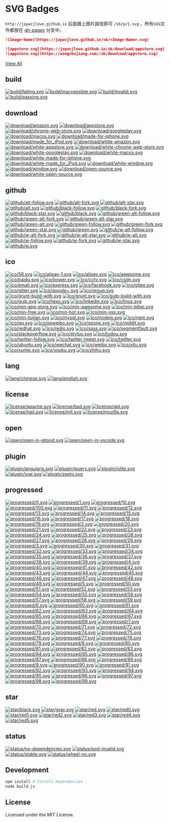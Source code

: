 SVG Badges
===

`http://jaywcjlove.github.io` 后面跟上图片路径即可 `/sb/p/1.svg` ，所有`SVG`文件都放在 [gh-pages](https://github.com/jaywcjlove/sb/tree/gh-pages) 分支中。

```markdown
![Image-Name](https://jaywcjlove.github.io/sb/<Image-Name>.svg)

![appstore.svg](https://jaywcjlove.github.io/sb/download/appstore.svg)
![appstore.svg](https://wangchujiang.com//sb/download/appstore.svg)
```

[View All](http://jaywcjlove.github.io/sb/)

<!--icon-start-->

## build

[![build/failing.svg](http://jaywcjlove.github.io/sb/build/failing.svg)](http://jaywcjlove.github.io/sb/build/failing.svg) [![build/inaccessible.svg](http://jaywcjlove.github.io/sb/build/inaccessible.svg)](http://jaywcjlove.github.io/sb/build/inaccessible.svg) [![build/invalid.svg](http://jaywcjlove.github.io/sb/build/invalid.svg)](http://jaywcjlove.github.io/sb/build/invalid.svg) [![build/passing.svg](http://jaywcjlove.github.io/sb/build/passing.svg)](http://jaywcjlove.github.io/sb/build/passing.svg) 

## download

[![download/amazon.svg](http://jaywcjlove.github.io/sb/download/amazon.svg)](http://jaywcjlove.github.io/sb/download/amazon.svg)
[![download/appstore.svg](http://jaywcjlove.github.io/sb/download/appstore.svg)](http://jaywcjlove.github.io/sb/download/appstore.svg)
[![download/chrome-web-store.svg](http://jaywcjlove.github.io/sb/download/chrome-web-store.svg)](http://jaywcjlove.github.io/sb/download/chrome-web-store.svg)
[![download/googleplay.svg](http://jaywcjlove.github.io/sb/download/googleplay.svg)](http://jaywcjlove.github.io/sb/download/googleplay.svg)
[![download/macos.svg](http://jaywcjlove.github.io/sb/download/macos.svg)](http://jaywcjlove.github.io/sb/download/macos.svg)
[![download/made-for-iphone.svg](http://jaywcjlove.github.io/sb/download/made-for-iphone.svg)](http://jaywcjlove.github.io/sb/download/made-for-iphone.svg)
[![download/made_for_iPod.svg](http://jaywcjlove.github.io/sb/download/made_for_iPod.svg)](http://jaywcjlove.github.io/sb/download/made_for_iPod.svg)
[![download/white-amazon.svg](http://jaywcjlove.github.io/sb/download/white-amazon.svg)](http://jaywcjlove.github.io/sb/download/white-amazon.svg)
[![download/white-appstore.svg](http://jaywcjlove.github.io/sb/download/white-appstore.svg)](http://jaywcjlove.github.io/sb/download/white-appstore.svg)
[![download/white-chrome-web-store.svg](http://jaywcjlove.github.io/sb/download/white-chrome-web-store.svg)](http://jaywcjlove.github.io/sb/download/white-chrome-web-store.svg)
[![download/white-googleplay.svg](http://jaywcjlove.github.io/sb/download/white-googleplay.svg)](http://jaywcjlove.github.io/sb/download/white-googleplay.svg)
[![download/white-macos.svg](http://jaywcjlove.github.io/sb/download/white-macos.svg)](http://jaywcjlove.github.io/sb/download/white-macos.svg)
[![download/white-made-for-iphone.svg](http://jaywcjlove.github.io/sb/download/white-made-for-iphone.svg)](http://jaywcjlove.github.io/sb/download/white-made-for-iphone.svg)
[![download/white-made_for_iPod.svg](http://jaywcjlove.github.io/sb/download/white-made_for_iPod.svg)](http://jaywcjlove.github.io/sb/download/white-made_for_iPod.svg)
[![download/white-window.svg](http://jaywcjlove.github.io/sb/download/white-window.svg)](http://jaywcjlove.github.io/sb/download/white-window.svg)
[![download/window.svg](http://jaywcjlove.github.io/sb/download/window.svg)](http://jaywcjlove.github.io/sb/download/window.svg)
[![download/open-source.svg](http://jaywcjlove.github.io/sb/download/open-source.svg)](http://jaywcjlove.github.io/sb/download/open-source.svg)
[![download/white-open-source.svg](http://jaywcjlove.github.io/sb/download/white-open-source.svg)](http://jaywcjlove.github.io/sb/download/white-open-source.svg)

## github

[![github/alt-follow.svg](http://jaywcjlove.github.io/sb/github/alt-follow.svg)](http://jaywcjlove.github.io/sb/github/alt-follow.svg) [![github/alt-fork.svg](http://jaywcjlove.github.io/sb/github/alt-fork.svg)](http://jaywcjlove.github.io/sb/github/alt-fork.svg) [![github/alt-star.svg](http://jaywcjlove.github.io/sb/github/alt-star.svg)](http://jaywcjlove.github.io/sb/github/alt-star.svg) [![github/alt.svg](http://jaywcjlove.github.io/sb/github/alt.svg)](http://jaywcjlove.github.io/sb/github/alt.svg) [![github/black-follow.svg](http://jaywcjlove.github.io/sb/github/black-follow.svg)](http://jaywcjlove.github.io/sb/github/black-follow.svg) [![github/black-fork.svg](http://jaywcjlove.github.io/sb/github/black-fork.svg)](http://jaywcjlove.github.io/sb/github/black-fork.svg) [![github/black-star.svg](http://jaywcjlove.github.io/sb/github/black-star.svg)](http://jaywcjlove.github.io/sb/github/black-star.svg) [![github/black.svg](http://jaywcjlove.github.io/sb/github/black.svg)](http://jaywcjlove.github.io/sb/github/black.svg) [![github/green-alt-follow.svg](http://jaywcjlove.github.io/sb/github/green-alt-follow.svg)](http://jaywcjlove.github.io/sb/github/green-alt-follow.svg) [![github/green-alt-fork.svg](http://jaywcjlove.github.io/sb/github/green-alt-fork.svg)](http://jaywcjlove.github.io/sb/github/green-alt-fork.svg) [![github/green-alt-star.svg](http://jaywcjlove.github.io/sb/github/green-alt-star.svg)](http://jaywcjlove.github.io/sb/github/green-alt-star.svg) [![github/green-alt.svg](http://jaywcjlove.github.io/sb/github/green-alt.svg)](http://jaywcjlove.github.io/sb/github/green-alt.svg) [![github/green-follow.svg](http://jaywcjlove.github.io/sb/github/green-follow.svg)](http://jaywcjlove.github.io/sb/github/green-follow.svg) [![github/green-fork.svg](http://jaywcjlove.github.io/sb/github/green-fork.svg)](http://jaywcjlove.github.io/sb/github/green-fork.svg) [![github/green-star.svg](http://jaywcjlove.github.io/sb/github/green-star.svg)](http://jaywcjlove.github.io/sb/github/green-star.svg) [![github/green.svg](http://jaywcjlove.github.io/sb/github/green.svg)](http://jaywcjlove.github.io/sb/github/green.svg) [![github/w-alt-follow.svg](http://jaywcjlove.github.io/sb/github/w-alt-follow.svg)](http://jaywcjlove.github.io/sb/github/w-alt-follow.svg) [![github/w-alt-fork.svg](http://jaywcjlove.github.io/sb/github/w-alt-fork.svg)](http://jaywcjlove.github.io/sb/github/w-alt-fork.svg) [![github/w-alt-star.svg](http://jaywcjlove.github.io/sb/github/w-alt-star.svg)](http://jaywcjlove.github.io/sb/github/w-alt-star.svg) [![github/w-alt.svg](http://jaywcjlove.github.io/sb/github/w-alt.svg)](http://jaywcjlove.github.io/sb/github/w-alt.svg) [![github/w-follow.svg](http://jaywcjlove.github.io/sb/github/w-follow.svg)](http://jaywcjlove.github.io/sb/github/w-follow.svg) [![github/w-fork.svg](http://jaywcjlove.github.io/sb/github/w-fork.svg)](http://jaywcjlove.github.io/sb/github/w-fork.svg) [![github/w-star.svg](http://jaywcjlove.github.io/sb/github/w-star.svg)](http://jaywcjlove.github.io/sb/github/w-star.svg) [![github/w.svg](http://jaywcjlove.github.io/sb/github/w.svg)](http://jaywcjlove.github.io/sb/github/w.svg) 

## ico

[![ico/58.svg](http://jaywcjlove.github.io/sb/ico/58.svg)](http://jaywcjlove.github.io/sb/ico/58.svg) [![ico/alipay-1.svg](http://jaywcjlove.github.io/sb/ico/alipay-1.svg)](http://jaywcjlove.github.io/sb/ico/alipay-1.svg) [![ico/alipay.svg](http://jaywcjlove.github.io/sb/ico/alipay.svg)](http://jaywcjlove.github.io/sb/ico/alipay.svg) [![ico/awesome.svg](http://jaywcjlove.github.io/sb/ico/awesome.svg)](http://jaywcjlove.github.io/sb/ico/awesome.svg) [![ico/baidu.svg](http://jaywcjlove.github.io/sb/ico/baidu.svg)](http://jaywcjlove.github.io/sb/ico/baidu.svg) [![ico/bower.svg](http://jaywcjlove.github.io/sb/ico/bower.svg)](http://jaywcjlove.github.io/sb/ico/bower.svg) [![ico/cctv.svg](http://jaywcjlove.github.io/sb/ico/cctv.svg)](http://jaywcjlove.github.io/sb/ico/cctv.svg) [![ico/csdn.svg](http://jaywcjlove.github.io/sb/ico/csdn.svg)](http://jaywcjlove.github.io/sb/ico/csdn.svg) [![ico/email.svg](http://jaywcjlove.github.io/sb/ico/email.svg)](http://jaywcjlove.github.io/sb/ico/email.svg) [![ico/express.svg](http://jaywcjlove.github.io/sb/ico/express.svg)](http://jaywcjlove.github.io/sb/ico/express.svg) [![ico/facebook.svg](http://jaywcjlove.github.io/sb/ico/facebook.svg)](http://jaywcjlove.github.io/sb/ico/facebook.svg) [![ico/gitee.svg](http://jaywcjlove.github.io/sb/ico/gitee.svg)](http://jaywcjlove.github.io/sb/ico/gitee.svg) [![ico/gitter.svg](http://jaywcjlove.github.io/sb/ico/gitter.svg)](http://jaywcjlove.github.io/sb/ico/gitter.svg) [![ico/google+.svg](http://jaywcjlove.github.io/sb/ico/google+.svg)](http://jaywcjlove.github.io/sb/ico/google+.svg) [![ico/group.svg](http://jaywcjlove.github.io/sb/ico/group.svg)](http://jaywcjlove.github.io/sb/ico/group.svg) [![ico/grunt-build-with.svg](http://jaywcjlove.github.io/sb/ico/grunt-build-with.svg)](http://jaywcjlove.github.io/sb/ico/grunt-build-with.svg) [![ico/grunt.svg](http://jaywcjlove.github.io/sb/ico/grunt.svg)](http://jaywcjlove.github.io/sb/ico/grunt.svg) [![ico/gulp-build-with.svg](http://jaywcjlove.github.io/sb/ico/gulp-build-with.svg)](http://jaywcjlove.github.io/sb/ico/gulp-build-with.svg) [![ico/gulp.svg](http://jaywcjlove.github.io/sb/ico/gulp.svg)](http://jaywcjlove.github.io/sb/ico/gulp.svg) [![ico/hexo.svg](http://jaywcjlove.github.io/sb/ico/hexo.svg)](http://jaywcjlove.github.io/sb/ico/hexo.svg) [![ico/linkedin.svg](http://jaywcjlove.github.io/sb/ico/linkedin.svg)](http://jaywcjlove.github.io/sb/ico/linkedin.svg) [![ico/linux.svg](http://jaywcjlove.github.io/sb/ico/linux.svg)](http://jaywcjlove.github.io/sb/ico/linux.svg) [![ico/min-app-store.svg](http://jaywcjlove.github.io/sb/ico/min-app-store.svg)](http://jaywcjlove.github.io/sb/ico/min-app-store.svg) [![ico/min-awesome.svg](http://jaywcjlove.github.io/sb/ico/min-awesome.svg)](http://jaywcjlove.github.io/sb/ico/min-awesome.svg) [![ico/min-bibei.svg](http://jaywcjlove.github.io/sb/ico/min-bibei.svg)](http://jaywcjlove.github.io/sb/ico/min-bibei.svg) [![ico/min-free.svg](http://jaywcjlove.github.io/sb/ico/min-free.svg)](http://jaywcjlove.github.io/sb/ico/min-free.svg) [![ico/min-hot.svg](http://jaywcjlove.github.io/sb/ico/min-hot.svg)](http://jaywcjlove.github.io/sb/ico/min-hot.svg) [![ico/min-oss.svg](http://jaywcjlove.github.io/sb/ico/min-oss.svg)](http://jaywcjlove.github.io/sb/ico/min-oss.svg) [![ico/min-tuijian.svg](http://jaywcjlove.github.io/sb/ico/min-tuijian.svg)](http://jaywcjlove.github.io/sb/ico/min-tuijian.svg) [![ico/mysql.svg](http://jaywcjlove.github.io/sb/ico/mysql.svg)](http://jaywcjlove.github.io/sb/ico/mysql.svg) [![ico/nodejs.svg](http://jaywcjlove.github.io/sb/ico/nodejs.svg)](http://jaywcjlove.github.io/sb/ico/nodejs.svg) [![ico/npm.svg](http://jaywcjlove.github.io/sb/ico/npm.svg)](http://jaywcjlove.github.io/sb/ico/npm.svg) [![ico/qq.svg](http://jaywcjlove.github.io/sb/ico/qq.svg)](http://jaywcjlove.github.io/sb/ico/qq.svg) [![ico/qqweibo.svg](http://jaywcjlove.github.io/sb/ico/qqweibo.svg)](http://jaywcjlove.github.io/sb/ico/qqweibo.svg) [![ico/qzone.svg](http://jaywcjlove.github.io/sb/ico/qzone.svg)](http://jaywcjlove.github.io/sb/ico/qzone.svg) [![ico/reddit.svg](http://jaywcjlove.github.io/sb/ico/reddit.svg)](http://jaywcjlove.github.io/sb/ico/reddit.svg) [![ico/redhat.svg](http://jaywcjlove.github.io/sb/ico/redhat.svg)](http://jaywcjlove.github.io/sb/ico/redhat.svg) [![ico/redis.svg](http://jaywcjlove.github.io/sb/ico/redis.svg)](http://jaywcjlove.github.io/sb/ico/redis.svg) [![ico/sass.svg](http://jaywcjlove.github.io/sb/ico/sass.svg)](http://jaywcjlove.github.io/sb/ico/sass.svg) [![ico/segmentfault.svg](http://jaywcjlove.github.io/sb/ico/segmentfault.svg)](http://jaywcjlove.github.io/sb/ico/segmentfault.svg) [![ico/stackoverflow.svg](http://jaywcjlove.github.io/sb/ico/stackoverflow.svg)](http://jaywcjlove.github.io/sb/ico/stackoverflow.svg) [![ico/stylus.svg](http://jaywcjlove.github.io/sb/ico/stylus.svg)](http://jaywcjlove.github.io/sb/ico/stylus.svg) [![ico/tudou.svg](http://jaywcjlove.github.io/sb/ico/tudou.svg)](http://jaywcjlove.github.io/sb/ico/tudou.svg) [![ico/twitter-follow.svg](http://jaywcjlove.github.io/sb/ico/twitter-follow.svg)](http://jaywcjlove.github.io/sb/ico/twitter-follow.svg) [![ico/twitter-tweet.svg](http://jaywcjlove.github.io/sb/ico/twitter-tweet.svg)](http://jaywcjlove.github.io/sb/ico/twitter-tweet.svg) [![ico/twitter.svg](http://jaywcjlove.github.io/sb/ico/twitter.svg)](http://jaywcjlove.github.io/sb/ico/twitter.svg) [![ico/ubuntu.svg](http://jaywcjlove.github.io/sb/ico/ubuntu.svg)](http://jaywcjlove.github.io/sb/ico/ubuntu.svg) [![ico/wechat.svg](http://jaywcjlove.github.io/sb/ico/wechat.svg)](http://jaywcjlove.github.io/sb/ico/wechat.svg) [![ico/weibo.svg](http://jaywcjlove.github.io/sb/ico/weibo.svg)](http://jaywcjlove.github.io/sb/ico/weibo.svg) [![ico/xitu.svg](http://jaywcjlove.github.io/sb/ico/xitu.svg)](http://jaywcjlove.github.io/sb/ico/xitu.svg) [![ico/xunlei.svg](http://jaywcjlove.github.io/sb/ico/xunlei.svg)](http://jaywcjlove.github.io/sb/ico/xunlei.svg) [![ico/youku.svg](http://jaywcjlove.github.io/sb/ico/youku.svg)](http://jaywcjlove.github.io/sb/ico/youku.svg) [![ico/zhihu.svg](http://jaywcjlove.github.io/sb/ico/zhihu.svg)](http://jaywcjlove.github.io/sb/ico/zhihu.svg) 

## lang

[![lang/chinese.svg](http://jaywcjlove.github.io/sb/lang/chinese.svg)](http://jaywcjlove.github.io/sb/lang/chinese.svg) [![lang/english.svg](http://jaywcjlove.github.io/sb/lang/english.svg)](http://jaywcjlove.github.io/sb/lang/english.svg) 

## license

[![license/apache.svg](http://jaywcjlove.github.io/sb/license/apache.svg)](http://jaywcjlove.github.io/sb/license/apache.svg) [![license/bsd.svg](http://jaywcjlove.github.io/sb/license/bsd.svg)](http://jaywcjlove.github.io/sb/license/bsd.svg) [![license/gpl.svg](http://jaywcjlove.github.io/sb/license/gpl.svg)](http://jaywcjlove.github.io/sb/license/gpl.svg) [![license/lgpl.svg](http://jaywcjlove.github.io/sb/license/lgpl.svg)](http://jaywcjlove.github.io/sb/license/lgpl.svg) [![license/mit.svg](http://jaywcjlove.github.io/sb/license/mit.svg)](http://jaywcjlove.github.io/sb/license/mit.svg) [![license/mozilla.svg](http://jaywcjlove.github.io/sb/license/mozilla.svg)](http://jaywcjlove.github.io/sb/license/mozilla.svg) 

## open

[![open/open-in-gitpod.svg](http://jaywcjlove.github.io/sb/open/open-in-gitpod.svg)](http://jaywcjlove.github.io/sb/open/open-in-gitpod.svg) [![open/open-in-vscode.svg](http://jaywcjlove.github.io/sb/open/open-in-vscode.svg)](http://jaywcjlove.github.io/sb/open/open-in-vscode.svg) 

## plugin

[![plugin/angularjs.svg](http://jaywcjlove.github.io/sb/plugin/angularjs.svg)](http://jaywcjlove.github.io/sb/plugin/angularjs.svg) [![plugin/jquery.svg](http://jaywcjlove.github.io/sb/plugin/jquery.svg)](http://jaywcjlove.github.io/sb/plugin/jquery.svg) [![plugin/jslite.svg](http://jaywcjlove.github.io/sb/plugin/jslite.svg)](http://jaywcjlove.github.io/sb/plugin/jslite.svg) [![plugin/vue.svg](http://jaywcjlove.github.io/sb/plugin/vue.svg)](http://jaywcjlove.github.io/sb/plugin/vue.svg) [![plugin/zepto.svg](http://jaywcjlove.github.io/sb/plugin/zepto.svg)](http://jaywcjlove.github.io/sb/plugin/zepto.svg) 

## progressed

[![progressed/0.svg](http://jaywcjlove.github.io/sb/progressed/0.svg)](http://jaywcjlove.github.io/sb/progressed/0.svg) [![progressed/1.svg](http://jaywcjlove.github.io/sb/progressed/1.svg)](http://jaywcjlove.github.io/sb/progressed/1.svg) [![progressed/10.svg](http://jaywcjlove.github.io/sb/progressed/10.svg)](http://jaywcjlove.github.io/sb/progressed/10.svg) [![progressed/100.svg](http://jaywcjlove.github.io/sb/progressed/100.svg)](http://jaywcjlove.github.io/sb/progressed/100.svg) [![progressed/11.svg](http://jaywcjlove.github.io/sb/progressed/11.svg)](http://jaywcjlove.github.io/sb/progressed/11.svg) [![progressed/12.svg](http://jaywcjlove.github.io/sb/progressed/12.svg)](http://jaywcjlove.github.io/sb/progressed/12.svg) [![progressed/13.svg](http://jaywcjlove.github.io/sb/progressed/13.svg)](http://jaywcjlove.github.io/sb/progressed/13.svg) [![progressed/14.svg](http://jaywcjlove.github.io/sb/progressed/14.svg)](http://jaywcjlove.github.io/sb/progressed/14.svg) [![progressed/15.svg](http://jaywcjlove.github.io/sb/progressed/15.svg)](http://jaywcjlove.github.io/sb/progressed/15.svg) [![progressed/16.svg](http://jaywcjlove.github.io/sb/progressed/16.svg)](http://jaywcjlove.github.io/sb/progressed/16.svg) [![progressed/17.svg](http://jaywcjlove.github.io/sb/progressed/17.svg)](http://jaywcjlove.github.io/sb/progressed/17.svg) [![progressed/18.svg](http://jaywcjlove.github.io/sb/progressed/18.svg)](http://jaywcjlove.github.io/sb/progressed/18.svg) [![progressed/19.svg](http://jaywcjlove.github.io/sb/progressed/19.svg)](http://jaywcjlove.github.io/sb/progressed/19.svg) [![progressed/2.svg](http://jaywcjlove.github.io/sb/progressed/2.svg)](http://jaywcjlove.github.io/sb/progressed/2.svg) [![progressed/20.svg](http://jaywcjlove.github.io/sb/progressed/20.svg)](http://jaywcjlove.github.io/sb/progressed/20.svg) [![progressed/21.svg](http://jaywcjlove.github.io/sb/progressed/21.svg)](http://jaywcjlove.github.io/sb/progressed/21.svg) [![progressed/22.svg](http://jaywcjlove.github.io/sb/progressed/22.svg)](http://jaywcjlove.github.io/sb/progressed/22.svg) [![progressed/23.svg](http://jaywcjlove.github.io/sb/progressed/23.svg)](http://jaywcjlove.github.io/sb/progressed/23.svg) [![progressed/24.svg](http://jaywcjlove.github.io/sb/progressed/24.svg)](http://jaywcjlove.github.io/sb/progressed/24.svg) [![progressed/25.svg](http://jaywcjlove.github.io/sb/progressed/25.svg)](http://jaywcjlove.github.io/sb/progressed/25.svg) [![progressed/26.svg](http://jaywcjlove.github.io/sb/progressed/26.svg)](http://jaywcjlove.github.io/sb/progressed/26.svg) [![progressed/27.svg](http://jaywcjlove.github.io/sb/progressed/27.svg)](http://jaywcjlove.github.io/sb/progressed/27.svg) [![progressed/28.svg](http://jaywcjlove.github.io/sb/progressed/28.svg)](http://jaywcjlove.github.io/sb/progressed/28.svg) [![progressed/29.svg](http://jaywcjlove.github.io/sb/progressed/29.svg)](http://jaywcjlove.github.io/sb/progressed/29.svg) [![progressed/3.svg](http://jaywcjlove.github.io/sb/progressed/3.svg)](http://jaywcjlove.github.io/sb/progressed/3.svg) [![progressed/30.svg](http://jaywcjlove.github.io/sb/progressed/30.svg)](http://jaywcjlove.github.io/sb/progressed/30.svg) [![progressed/31.svg](http://jaywcjlove.github.io/sb/progressed/31.svg)](http://jaywcjlove.github.io/sb/progressed/31.svg) [![progressed/32.svg](http://jaywcjlove.github.io/sb/progressed/32.svg)](http://jaywcjlove.github.io/sb/progressed/32.svg) [![progressed/33.svg](http://jaywcjlove.github.io/sb/progressed/33.svg)](http://jaywcjlove.github.io/sb/progressed/33.svg) [![progressed/34.svg](http://jaywcjlove.github.io/sb/progressed/34.svg)](http://jaywcjlove.github.io/sb/progressed/34.svg) [![progressed/35.svg](http://jaywcjlove.github.io/sb/progressed/35.svg)](http://jaywcjlove.github.io/sb/progressed/35.svg) [![progressed/36.svg](http://jaywcjlove.github.io/sb/progressed/36.svg)](http://jaywcjlove.github.io/sb/progressed/36.svg) [![progressed/37.svg](http://jaywcjlove.github.io/sb/progressed/37.svg)](http://jaywcjlove.github.io/sb/progressed/37.svg) [![progressed/38.svg](http://jaywcjlove.github.io/sb/progressed/38.svg)](http://jaywcjlove.github.io/sb/progressed/38.svg) [![progressed/39.svg](http://jaywcjlove.github.io/sb/progressed/39.svg)](http://jaywcjlove.github.io/sb/progressed/39.svg) [![progressed/4.svg](http://jaywcjlove.github.io/sb/progressed/4.svg)](http://jaywcjlove.github.io/sb/progressed/4.svg) [![progressed/40.svg](http://jaywcjlove.github.io/sb/progressed/40.svg)](http://jaywcjlove.github.io/sb/progressed/40.svg) [![progressed/41.svg](http://jaywcjlove.github.io/sb/progressed/41.svg)](http://jaywcjlove.github.io/sb/progressed/41.svg) [![progressed/42.svg](http://jaywcjlove.github.io/sb/progressed/42.svg)](http://jaywcjlove.github.io/sb/progressed/42.svg) [![progressed/43.svg](http://jaywcjlove.github.io/sb/progressed/43.svg)](http://jaywcjlove.github.io/sb/progressed/43.svg) [![progressed/44.svg](http://jaywcjlove.github.io/sb/progressed/44.svg)](http://jaywcjlove.github.io/sb/progressed/44.svg) [![progressed/45.svg](http://jaywcjlove.github.io/sb/progressed/45.svg)](http://jaywcjlove.github.io/sb/progressed/45.svg) [![progressed/46.svg](http://jaywcjlove.github.io/sb/progressed/46.svg)](http://jaywcjlove.github.io/sb/progressed/46.svg) [![progressed/47.svg](http://jaywcjlove.github.io/sb/progressed/47.svg)](http://jaywcjlove.github.io/sb/progressed/47.svg) [![progressed/48.svg](http://jaywcjlove.github.io/sb/progressed/48.svg)](http://jaywcjlove.github.io/sb/progressed/48.svg) [![progressed/49.svg](http://jaywcjlove.github.io/sb/progressed/49.svg)](http://jaywcjlove.github.io/sb/progressed/49.svg) [![progressed/5.svg](http://jaywcjlove.github.io/sb/progressed/5.svg)](http://jaywcjlove.github.io/sb/progressed/5.svg) [![progressed/50.svg](http://jaywcjlove.github.io/sb/progressed/50.svg)](http://jaywcjlove.github.io/sb/progressed/50.svg) [![progressed/51.svg](http://jaywcjlove.github.io/sb/progressed/51.svg)](http://jaywcjlove.github.io/sb/progressed/51.svg) [![progressed/52.svg](http://jaywcjlove.github.io/sb/progressed/52.svg)](http://jaywcjlove.github.io/sb/progressed/52.svg) [![progressed/53.svg](http://jaywcjlove.github.io/sb/progressed/53.svg)](http://jaywcjlove.github.io/sb/progressed/53.svg) [![progressed/54.svg](http://jaywcjlove.github.io/sb/progressed/54.svg)](http://jaywcjlove.github.io/sb/progressed/54.svg) [![progressed/55.svg](http://jaywcjlove.github.io/sb/progressed/55.svg)](http://jaywcjlove.github.io/sb/progressed/55.svg) [![progressed/56.svg](http://jaywcjlove.github.io/sb/progressed/56.svg)](http://jaywcjlove.github.io/sb/progressed/56.svg) [![progressed/57.svg](http://jaywcjlove.github.io/sb/progressed/57.svg)](http://jaywcjlove.github.io/sb/progressed/57.svg) [![progressed/58.svg](http://jaywcjlove.github.io/sb/progressed/58.svg)](http://jaywcjlove.github.io/sb/progressed/58.svg) [![progressed/59.svg](http://jaywcjlove.github.io/sb/progressed/59.svg)](http://jaywcjlove.github.io/sb/progressed/59.svg) [![progressed/6.svg](http://jaywcjlove.github.io/sb/progressed/6.svg)](http://jaywcjlove.github.io/sb/progressed/6.svg) [![progressed/60.svg](http://jaywcjlove.github.io/sb/progressed/60.svg)](http://jaywcjlove.github.io/sb/progressed/60.svg) [![progressed/61.svg](http://jaywcjlove.github.io/sb/progressed/61.svg)](http://jaywcjlove.github.io/sb/progressed/61.svg) [![progressed/62.svg](http://jaywcjlove.github.io/sb/progressed/62.svg)](http://jaywcjlove.github.io/sb/progressed/62.svg) [![progressed/63.svg](http://jaywcjlove.github.io/sb/progressed/63.svg)](http://jaywcjlove.github.io/sb/progressed/63.svg) [![progressed/64.svg](http://jaywcjlove.github.io/sb/progressed/64.svg)](http://jaywcjlove.github.io/sb/progressed/64.svg) [![progressed/65.svg](http://jaywcjlove.github.io/sb/progressed/65.svg)](http://jaywcjlove.github.io/sb/progressed/65.svg) [![progressed/66.svg](http://jaywcjlove.github.io/sb/progressed/66.svg)](http://jaywcjlove.github.io/sb/progressed/66.svg) [![progressed/67.svg](http://jaywcjlove.github.io/sb/progressed/67.svg)](http://jaywcjlove.github.io/sb/progressed/67.svg) [![progressed/68.svg](http://jaywcjlove.github.io/sb/progressed/68.svg)](http://jaywcjlove.github.io/sb/progressed/68.svg) [![progressed/69.svg](http://jaywcjlove.github.io/sb/progressed/69.svg)](http://jaywcjlove.github.io/sb/progressed/69.svg) [![progressed/7.svg](http://jaywcjlove.github.io/sb/progressed/7.svg)](http://jaywcjlove.github.io/sb/progressed/7.svg) [![progressed/70.svg](http://jaywcjlove.github.io/sb/progressed/70.svg)](http://jaywcjlove.github.io/sb/progressed/70.svg) [![progressed/71.svg](http://jaywcjlove.github.io/sb/progressed/71.svg)](http://jaywcjlove.github.io/sb/progressed/71.svg) [![progressed/72.svg](http://jaywcjlove.github.io/sb/progressed/72.svg)](http://jaywcjlove.github.io/sb/progressed/72.svg) [![progressed/73.svg](http://jaywcjlove.github.io/sb/progressed/73.svg)](http://jaywcjlove.github.io/sb/progressed/73.svg) [![progressed/74.svg](http://jaywcjlove.github.io/sb/progressed/74.svg)](http://jaywcjlove.github.io/sb/progressed/74.svg) [![progressed/75.svg](http://jaywcjlove.github.io/sb/progressed/75.svg)](http://jaywcjlove.github.io/sb/progressed/75.svg) [![progressed/76.svg](http://jaywcjlove.github.io/sb/progressed/76.svg)](http://jaywcjlove.github.io/sb/progressed/76.svg) [![progressed/77.svg](http://jaywcjlove.github.io/sb/progressed/77.svg)](http://jaywcjlove.github.io/sb/progressed/77.svg) [![progressed/78.svg](http://jaywcjlove.github.io/sb/progressed/78.svg)](http://jaywcjlove.github.io/sb/progressed/78.svg) [![progressed/79.svg](http://jaywcjlove.github.io/sb/progressed/79.svg)](http://jaywcjlove.github.io/sb/progressed/79.svg) [![progressed/8.svg](http://jaywcjlove.github.io/sb/progressed/8.svg)](http://jaywcjlove.github.io/sb/progressed/8.svg) [![progressed/80.svg](http://jaywcjlove.github.io/sb/progressed/80.svg)](http://jaywcjlove.github.io/sb/progressed/80.svg) [![progressed/81.svg](http://jaywcjlove.github.io/sb/progressed/81.svg)](http://jaywcjlove.github.io/sb/progressed/81.svg) [![progressed/82.svg](http://jaywcjlove.github.io/sb/progressed/82.svg)](http://jaywcjlove.github.io/sb/progressed/82.svg) [![progressed/83.svg](http://jaywcjlove.github.io/sb/progressed/83.svg)](http://jaywcjlove.github.io/sb/progressed/83.svg) [![progressed/84.svg](http://jaywcjlove.github.io/sb/progressed/84.svg)](http://jaywcjlove.github.io/sb/progressed/84.svg) [![progressed/85.svg](http://jaywcjlove.github.io/sb/progressed/85.svg)](http://jaywcjlove.github.io/sb/progressed/85.svg) [![progressed/86.svg](http://jaywcjlove.github.io/sb/progressed/86.svg)](http://jaywcjlove.github.io/sb/progressed/86.svg) [![progressed/87.svg](http://jaywcjlove.github.io/sb/progressed/87.svg)](http://jaywcjlove.github.io/sb/progressed/87.svg) [![progressed/88.svg](http://jaywcjlove.github.io/sb/progressed/88.svg)](http://jaywcjlove.github.io/sb/progressed/88.svg) [![progressed/89.svg](http://jaywcjlove.github.io/sb/progressed/89.svg)](http://jaywcjlove.github.io/sb/progressed/89.svg) [![progressed/9.svg](http://jaywcjlove.github.io/sb/progressed/9.svg)](http://jaywcjlove.github.io/sb/progressed/9.svg) [![progressed/90.svg](http://jaywcjlove.github.io/sb/progressed/90.svg)](http://jaywcjlove.github.io/sb/progressed/90.svg) [![progressed/91.svg](http://jaywcjlove.github.io/sb/progressed/91.svg)](http://jaywcjlove.github.io/sb/progressed/91.svg) [![progressed/92.svg](http://jaywcjlove.github.io/sb/progressed/92.svg)](http://jaywcjlove.github.io/sb/progressed/92.svg) [![progressed/93.svg](http://jaywcjlove.github.io/sb/progressed/93.svg)](http://jaywcjlove.github.io/sb/progressed/93.svg) [![progressed/94.svg](http://jaywcjlove.github.io/sb/progressed/94.svg)](http://jaywcjlove.github.io/sb/progressed/94.svg) [![progressed/95.svg](http://jaywcjlove.github.io/sb/progressed/95.svg)](http://jaywcjlove.github.io/sb/progressed/95.svg) [![progressed/96.svg](http://jaywcjlove.github.io/sb/progressed/96.svg)](http://jaywcjlove.github.io/sb/progressed/96.svg) [![progressed/97.svg](http://jaywcjlove.github.io/sb/progressed/97.svg)](http://jaywcjlove.github.io/sb/progressed/97.svg) [![progressed/98.svg](http://jaywcjlove.github.io/sb/progressed/98.svg)](http://jaywcjlove.github.io/sb/progressed/98.svg) [![progressed/99.svg](http://jaywcjlove.github.io/sb/progressed/99.svg)](http://jaywcjlove.github.io/sb/progressed/99.svg) 

## star

[![star/black.svg](http://jaywcjlove.github.io/sb/star/black.svg)](http://jaywcjlove.github.io/sb/star/black.svg) [![star/gray.svg](http://jaywcjlove.github.io/sb/star/gray.svg)](http://jaywcjlove.github.io/sb/star/gray.svg) [![star/red.svg](http://jaywcjlove.github.io/sb/star/red.svg)](http://jaywcjlove.github.io/sb/star/red.svg) [![star/red0.svg](http://jaywcjlove.github.io/sb/star/red0.svg)](http://jaywcjlove.github.io/sb/star/red0.svg) [![star/red1.svg](http://jaywcjlove.github.io/sb/star/red1.svg)](http://jaywcjlove.github.io/sb/star/red1.svg) [![star/red2.svg](http://jaywcjlove.github.io/sb/star/red2.svg)](http://jaywcjlove.github.io/sb/star/red2.svg) [![star/red3.svg](http://jaywcjlove.github.io/sb/star/red3.svg)](http://jaywcjlove.github.io/sb/star/red3.svg) [![star/red4.svg](http://jaywcjlove.github.io/sb/star/red4.svg)](http://jaywcjlove.github.io/sb/star/red4.svg) [![star/red5.svg](http://jaywcjlove.github.io/sb/star/red5.svg)](http://jaywcjlove.github.io/sb/star/red5.svg) 

## status

[![status/no-dependencies.svg](http://jaywcjlove.github.io/sb/status/no-dependencies.svg)](http://jaywcjlove.github.io/sb/status/no-dependencies.svg) [![status/pod-invalid.svg](http://jaywcjlove.github.io/sb/status/pod-invalid.svg)](http://jaywcjlove.github.io/sb/status/pod-invalid.svg) [![status/stable.svg](http://jaywcjlove.github.io/sb/status/stable.svg)](http://jaywcjlove.github.io/sb/status/stable.svg) [![status/wheel-no.svg](http://jaywcjlove.github.io/sb/status/wheel-no.svg)](http://jaywcjlove.github.io/sb/status/wheel-no.svg) <!--icon-end-->

## Development

```bash
npm install # Install dependencies
node build.js
```

## License

Licensed under the MIT License.
